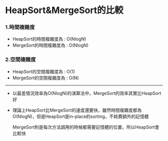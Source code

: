 # HeapSort&MergeSort的比較

### 1.時間複雜度
* HeapSort的時間複雜度為 : O(NlogN)
* MergeSort的時間複雜度為 : O(NlogN)

### 2.空間複雜度
* HeapSort的空間複雜度為 : O(1)
* MergeSort的空間複雜度為 : O(N)
----------------------------------------
* 以最差情況效率為O(NlogN)的演算法中，MergeSort的效率其實比HeapSort好
* 理論上HeapSort比MergeSort的速度還要快，雖然時間複雜度都為O(NlogN)，但是HeapSort是in-place的sorting，不耗費額外的記憶體
  
  MergeSort則是每次方法調用的時候都需要記憶體的位置，所以HeapSort會比較快
